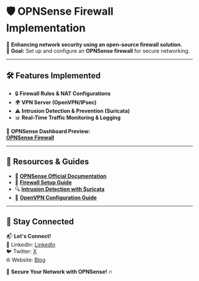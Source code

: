 # 🛡️ OPNSense Firewall Implementation  

📌 **Enhancing network security using an open-source firewall solution.**  
🎯 **Goal:** Set up and configure an **OPNSense firewall** for secure networking.  

---

## 🛠️ Features Implemented  

- 🔒 **Firewall Rules & NAT Configurations**  
- 🌍 **VPN Server (OpenVPN/IPsec)**  
- ⚠️ **Intrusion Detection & Prevention (Suricata)**  
- 📊 **Real-Time Traffic Monitoring & Logging**  

📸 **OPNSense Dashboard Preview:**  
**[OPNSense Firewall](https://opnsense.org/about/features/feature_dashboard/?utm_source=chatgpt.com)**  

---

## 🔗 Resources & Guides  

- 📜 **[OPNSense Official Documentation](https://docs.opnsense.org/)**  
- 🎥 **[Firewall Setup Guide](https://www.youtube.com/watch?v=Gj0xKZbFQJ8)**  
- 🔍 **[Intrusion Detection with Suricata](https://docs.opnsense.org/manual/ips.html)**  
- 🚀 **[OpenVPN Configuration Guide](https://docs.opnsense.org/manual/how-tos/sslvpn_client.html)**  

---

## 📢 Stay Connected  

📬 **Let's Connect!**  
💼 LinkedIn: [LinkedIn](https://www.linkedin.com/in/sheldon-brown-cybersecurity/)  
🐦 Twitter: [X](https://twitter.com/)  
🌐 Website: [Blog](https://github.com/lorcoom7/Default)  

🚀 **Secure Your Network with OPNSense!** 🔥  
